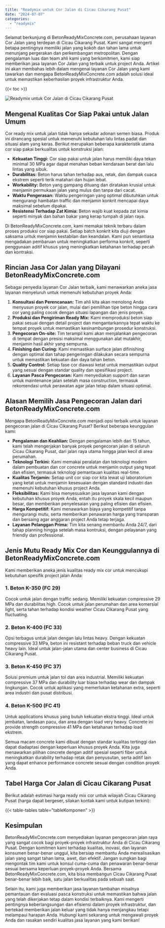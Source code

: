 ```yaml
---
title: "Readymix untuk Cor Jalan di Cicau Cikarang Pusat"
date: "2024-07-07"
categories: 
  - "readymix"
---
```


Selamat berkunjung di BetonReadyMixConcrete.com, perusahaan layanan Cor Jalan yang terdepan di Cicau Cikarang Pusat. Kami sangat mengerti betapa pentingnya memiliki jalan yang kokoh dan tahan lama untuk menunjang pergerakan dan perkembangan metropolitan. Dengan pengalaman luas dan team ahli kami yang berkomitmen, kami siap memberikan jasa layanan Cor Jalan yang terbaik untuk project Anda. Artikel ini akan membahas lebih dalam mengenai layanan Cor Jalan yang kami tawarkan dan mengapa BetonReadyMixConcrete.com adalah solusi ideal untuk memastikan keberhasilan proyek infrastruktur Anda.

{{< toc >}}

![Readymix untuk Cor Jalan di Cicau Cikarang Pusat](https://betoncor8.github.io/cor/harga-beton-readymix-concrete%20(36).png)

## Mengenal Kualitas Cor Siap Pakai untuk Jalan Umum

Cor ready mix untuk jalan tidak hanya sekadar adonan semen biasa. Produk ini dirancang spesial untuk memenuhi kebutuhan lalu lintas padat dan situasi alam yang keras. Berikut merupakan beberapa karakteristik utama cor siap pakai berkualitas untuk konstruksi jalan:

- **Kekuatan Tinggi:** Cor siap pakai untuk jalan harus memiliki daya tekan minimal 30 MPa agar dapat menahan beban kendaraan berat dan lalu lintas yang sibuk.
- **Durabilitas:** Beton harus tahan terhadap aus, retak, dan dampak cuaca ekstrem seperti terik matahari dan hujan lebat.
- **Workability:** Beton yang gampang dituang dan diratakan krusial untuk menjamin permukaan jalan yang mulus dan tanpa dari cacat.
- **Waktu Pengerasan:** Waktu pengeringan yang optimal dibutuhkan untuk mengurangi hambatan traffic dan menjamin konkrit mencapai daya maksimal sebelum dipakai.
- **Resistensi Terhadap Zat Kimia:** Beton wajib kuat kepada zat kimia seperti minyak dan bahan bakar yang kerap tumpah di jalan raya.

Di BetonReadyMixConcrete.com, kami memakai teknik terbaru dalam proses produksi cor siap pakai. Setiap batch konkrit kita diuji dengan saksama untuk menjamin kestabilan dan keandalan. Kami pun senantiasa mengadakan pembaruan untuk meningkatkan performa konkrit, seperti penggunaan aditif khusus yang meningkatkan ketahanan terhadap pecah dan kontraksi.

## Rincian Jasa Cor Jalan yang Dilayani BetonReadyMixConcrete.com

Sebagai penyedia layanan Cor Jalan terbaik, kami menawarkan aneka jasa layanan menyeluruh untuk memenuhi kebutuhan proyek Anda:

1. **Konsultasi dan Perencanaan:** Tim ahli kita akan menolong Anda menyusun proyek cor jalan, mulai dari pemilihan tipe beton hingga cara cor yang paling cocok dengan situasi lapangan dan jenis proyek.
2. **Produksi dan Pengiriman Ready Mix:** Kami memproduksi beton siap pakai sesuai dengan detail project dan mengantarkannya tepat waktu ke tempat proyek untuk memastikan kesinambungan prosedur konstruksi.
3. **Pengecoran On-site:** Tim terampil kami akan menjalankan pengecoran di tempat dengan presisi maksimal menggunakan alat mutakhir, menjamin hasil akhir yang sempurna.
4. **Finishing dan Curing:** Kami memastikan surface jalan difinishing dengan optimal dan tahap pengeringan dilakukan secara sempurna untuk memastikan kekuatan dan daya tahan beton.
5. **Quality Control:** Setiap fase cor diawasi ketat untuk memastikan output yang sesuai dengan standar quality dan spesifikasi project.
6. **Layanan Pasca Pengecoran:** Kami menyediakan support dan saran untuk maintenance jalan setelah masa construction, termasuk rekomendasi untuk perawatan agar jalan tetap dalam situasi optimal.

## Alasan Memilih Jasa Pengecoran Jalan dari BetonReadyMixConcrete.com

Mengapa BetonReadyMixConcrete.com menjadi opsi terbaik untuk layanan pengecoran jalan di Cicau Cikarang Pusat? Berikut beberapa keunggulan kami:

- **Pengalaman dan Keahlian:** Dengan pengalaman lebih dari 15 tahun, kami telah mengerjakan banyak proyek pengecoran jalan di seluruh Cicau Cikarang Pusat, dari jalan raya utama hingga jalan kecil di area perumahan.
- **Teknologi Terkini:** Kami memakai peralatan dan teknologi modern dalam pembuatan dan cor concrete untuk menjamin output yang tepat dan efisien, termasuk teknologi pemantauan kualitas real-time.
- **Kualitas Terjamin:** Setiap unit cor siap cor kita lewat uji laboratorium yang ketat untuk menjamin kesesuaian dengan standard industri dan memenuhi kebutuhan khusus project Anda.
- **Fleksibilitas:** Kami bisa menyesuaikan jasa layanan kami dengan kebutuhan khusus proyek Anda, entah itu proyek skala kecil maupun besar, dan memberikan penyelesaian yang paling efisien dan efisien.
- **Harga Kompetitif:** Kami menawarkan biaya yang kompetitif tanpa mengurangi mutu, serta memberikan penawaran harga yang transparan dan bersaing agar anggaran project Anda tetap terjaga.
- **Layanan Pelanggan Prima:** Tim kita senang membantu Anda 24/7, dari tahap planning hingga setelah masa kontruksi, dengan pelayanan yang friendly dan professional.

## Jenis Mutu Ready Mix Cor dan Keunggulannya di BetonReadyMixConcrete.com

Kami memberikan aneka jenis kualitas ready mix cor untuk mencukupi kebutuhan spesifik project jalan Anda:

### 1\. Beton K-350 (FC 29)

Cocok untuk jalan dengan traffic sedang. Memiliki kekuatan compressive 29 MPa dan durabilitas high. Cocok untuk jalan perumahan dan area komersial light, serta tahan terhadap kondisi weather Cicau Cikarang Pusat yang fluctuating.

### 2\. Beton K-400 (FC 33)

Opsi terbagus untuk jalan dengan lalu lintas heavy. Dengan kekuatan compressive 33 MPa, beton ini resistant terhadap beban truck dan vehicle heavy lain. Ideal untuk jalan-jalan utama dan center business di Cicau Cikarang Pusat.

### 3\. Beton K-450 (FC 37)

Solusi premium untuk jalan tol dan area industrial. Memiliki kekuatan compressive 37 MPa dan durability luar biasa terhadap wear dan dampak lingkungan. Cocok untuk aplikasi yang memerlukan ketahanan extra, seperti area industri dan pusat distribusi.

### 4\. Beton K-500 (FC 41)

Untuk applications khusus yang butuh kekuatan ekstra tinggi. Ideal untuk jembatan, landasan pacu, dan area dengan load very heavy. Concrete ini provide strength compressive 41 MPa dan ketahanan terhadap load ekstrem.

Semua macam concrete kami dibuat dengan standar kualitas tertinggi dan dapat diadaptasi dengan keperluan khusus proyek Anda. Kita juga menawarkan pilihan concrete dengan aditif spesial seperti fiber untuk meningkatkan durability terhadap retak dan penyusutan, serta aditif lain yang dapat enhance performance concrete sesuai dengan condition proyek Anda.

## Tabel Harga Cor Jalan di Cicau Cikarang Pusat

Berikut adalah estimasi harga ready mix cor untuk wilayah Cicau Cikarang Pusat (harga dapat bergeser, silakan kontak kami untuk kutipan terkini):

{{< table-tables table="tableKomponen" >}}

## Kesimpulan

BetonReadyMixConcrete.com menyediakan layanan pengecoran jalan raya yang sangat cocok bagi proyek-proyek infrastruktur Anda di Cicau Cikarang Pusat. Dengan komitmen kami terhadap kualitas, inovasi, dan layanan konsumen benar-benar unggul, kita bersiap membantu Anda merealisasikan jalan yang sangat tahan lama, awet, dan efektif. Jangan sungkan bagi mengontak tim kami untuk konsul cuma-cuma dan penawaran benar-benar sesuai bersama keperluan proyek-proyek Anda. Bersama BetonReadyMixConcrete.com, kita bisa membangun Cicau Cikarang Pusat benar-benar lebih baik, satu jalan berkualitas pada sebuah saat.

Selain itu, kami juga memberikan jasa layanan tambahan misalnya pemantauan dan evaluasi pasca konstruksi untuk memastikan bahwa jalan yang telah dikerjakan tetap dalam kondisi terbaiknya. Kami mengerti pentingnya keberlangsungan dan efisiensi dalam proyek infrastruktur, dan bertekad memberikan jalan keluar yang tidak hanya menjangkau tetapi melampaui harapan Anda. Hubungi kami sekarang untuk mengawali proyek Anda dan rasakan sendiri kualitas jasa layanan yang kami berikan!
